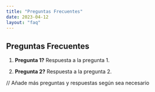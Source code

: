 ```yaml
---
title: "Preguntas Frecuentes"
date: 2023-04-12
layout: "faq"
---
```


## Preguntas Frecuentes

1. **Pregunta 1?**
Respuesta a la pregunta 1.

2. **Pregunta 2?**
Respuesta a la pregunta 2.

// Añade más preguntas y respuestas según sea necesario
